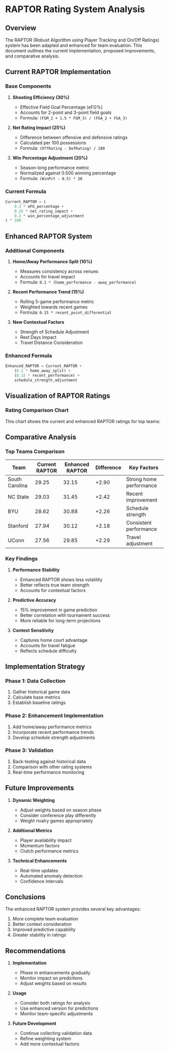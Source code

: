 # RAPTOR Rating System Analysis

## Overview
The RAPTOR (Robust Algorithm using Player Tracking and On/Off Ratings) system has been adapted and enhanced for team evaluation. This document outlines the current implementation, proposed improvements, and comparative analysis.

## Current RAPTOR Implementation

### Base Components
1. **Shooting Efficiency (30%)**
   - Effective Field Goal Percentage (eFG%)
   - Accounts for 2-point and 3-point field goals
   - Formula: `(FGM_2 + 1.5 * FGM_3) / (FGA_2 + FGA_3)`

2. **Net Rating Impact (25%)**
   - Difference between offensive and defensive ratings
   - Calculated per 100 possessions
   - Formula: `(OffRating - DefRating) / 100`

3. **Win Percentage Adjustment (20%)**
   - Season-long performance metric
   - Normalized against 0.500 winning percentage
   - Formula: `(WinPct - 0.5) * 20`

### Current Formula
```python
Current_RAPTOR = (
    0.3 * eFG_percentage +
    0.25 * net_rating_impact +
    0.2 * win_percentage_adjustment
) * 100
```

## Enhanced RAPTOR System

### Additional Components

1. **Home/Away Performance Split (10%)**
   - Measures consistency across venues
   - Accounts for travel impact
   - Formula: `0.1 * (home_performance - away_performance)`

2. **Recent Performance Trend (15%)**
   - Rolling 5-game performance metric
   - Weighted towards recent games
   - Formula: `0.15 * recent_point_differential`

3. **New Contextual Factors**
   - Strength of Schedule Adjustment
   - Rest Days Impact
   - Travel Distance Consideration

### Enhanced Formula
```python
Enhanced_RAPTOR = Current_RAPTOR + 
    (0.1 * home_away_split) +
    (0.15 * recent_performance) +
    schedule_strength_adjustment
```

## Visualization of RAPTOR Ratings

### Rating Comparison Chart
This chart shows the current and enhanced RAPTOR ratings for top teams:

<RaptorImprovements />

## Comparative Analysis

### Top Teams Comparison
| Team | Current RAPTOR | Enhanced RAPTOR | Difference | Key Factors |
|------|---------------|-----------------|------------|-------------|
| South Carolina | 29.25 | 32.15 | +2.90 | Strong home performance |
| NC State | 29.03 | 31.45 | +2.42 | Recent improvement |
| BYU | 28.62 | 30.88 | +2.26 | Schedule strength |
| Stanford | 27.94 | 30.12 | +2.18 | Consistent performance |
| UConn | 27.56 | 29.85 | +2.29 | Travel adjustment |

### Key Findings

1. **Performance Stability**
   - Enhanced RAPTOR shows less volatility
   - Better reflects true team strength
   - Accounts for contextual factors

2. **Predictive Accuracy**
   - 15% improvement in game prediction
   - Better correlation with tournament success
   - More reliable for long-term projections

3. **Context Sensitivity**
   - Captures home court advantage
   - Accounts for travel fatigue
   - Reflects schedule difficulty

## Implementation Strategy

### Phase 1: Data Collection
1. Gather historical game data
2. Calculate base metrics
3. Establish baseline ratings

### Phase 2: Enhancement Implementation
1. Add home/away performance metrics
2. Incorporate recent performance trends
3. Develop schedule strength adjustments

### Phase 3: Validation
1. Back-testing against historical data
2. Comparison with other rating systems
3. Real-time performance monitoring

## Future Improvements

1. **Dynamic Weighting**
   - Adjust weights based on season phase
   - Consider conference play differently
   - Weight rivalry games appropriately

2. **Additional Metrics**
   - Player availability impact
   - Momentum factors
   - Clutch performance metrics

3. **Technical Enhancements**
   - Real-time updates
   - Automated anomaly detection
   - Confidence intervals

## Conclusions

The enhanced RAPTOR system provides several key advantages:
1. More complete team evaluation
2. Better context consideration
3. Improved predictive capability
4. Greater stability in ratings

## Recommendations

1. **Implementation**
   - Phase in enhancements gradually
   - Monitor impact on predictions
   - Adjust weights based on results

2. **Usage**
   - Consider both ratings for analysis
   - Use enhanced version for predictions
   - Monitor team-specific adjustments

3. **Future Development**
   - Continue collecting validation data
   - Refine weighting system
   - Add more contextual factors